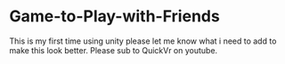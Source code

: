 # Game-to-Play-with-Friends
This is my first time using unity please let me know what i need to add to make this look better. Please sub to QuickVr on youtube.
